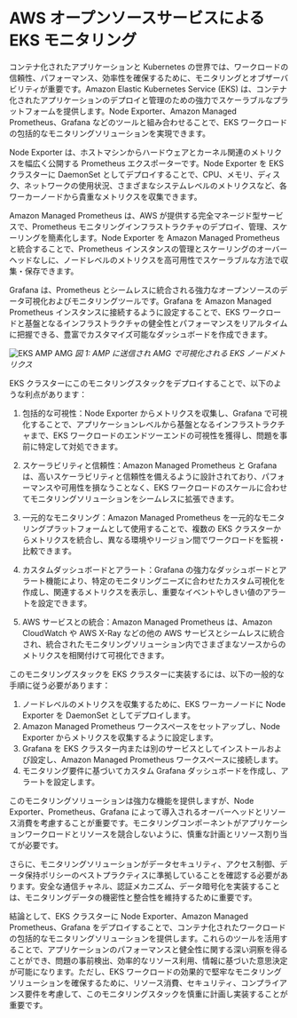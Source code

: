 # AWS オープンソースサービスによる EKS モニタリング

コンテナ化されたアプリケーションと Kubernetes の世界では、ワークロードの信頼性、パフォーマンス、効率性を確保するために、モニタリングとオブザーバビリティが重要です。Amazon Elastic Kubernetes Service (EKS) は、コンテナ化されたアプリケーションのデプロイと管理のための強力でスケーラブルなプラットフォームを提供します。Node Exporter、Amazon Managed Prometheus、Grafana などのツールと組み合わせることで、EKS ワークロードの包括的なモニタリングソリューションを実現できます。

Node Exporter は、ホストマシンからハードウェアとカーネル関連のメトリクスを幅広く公開する Prometheus エクスポーターです。Node Exporter を EKS クラスターに DaemonSet としてデプロイすることで、CPU、メモリ、ディスク、ネットワークの使用状況、さまざまなシステムレベルのメトリクスなど、各ワーカーノードから貴重なメトリクスを収集できます。

Amazon Managed Prometheus は、AWS が提供する完全マネージド型サービスで、Prometheus モニタリングインフラストラクチャのデプロイ、管理、スケーリングを簡素化します。Node Exporter を Amazon Managed Prometheus と統合することで、Prometheus インスタンスの管理とスケーリングのオーバーヘッドなしに、ノードレベルのメトリクスを高可用性でスケーラブルな方法で収集・保存できます。

Grafana は、Prometheus とシームレスに統合される強力なオープンソースのデータ可視化およびモニタリングツールです。Grafana を Amazon Managed Prometheus インスタンスに接続するように設定することで、EKS ワークロードと基盤となるインフラストラクチャの健全性とパフォーマンスをリアルタイムに把握できる、豊富でカスタマイズ可能なダッシュボードを作成できます。

![EKS AMP AMG](./images/eksnodeexporterampamg.png)
*図 1: AMP に送信され AMG で可視化される EKS ノードメトリクス*

EKS クラスターにこのモニタリングスタックをデプロイすることで、以下のような利点があります：

1. 包括的な可視性：Node Exporter からメトリクスを収集し、Grafana で可視化することで、アプリケーションレベルから基盤となるインフラストラクチャまで、EKS ワークロードのエンドツーエンドの可視性を獲得し、問題を事前に特定して対処できます。

2. スケーラビリティと信頼性：Amazon Managed Prometheus と Grafana は、高いスケーラビリティと信頼性を備えるように設計されており、パフォーマンスや可用性を損なうことなく、EKS ワークロードのスケールに合わせてモニタリングソリューションをシームレスに拡張できます。

3. 一元的なモニタリング：Amazon Managed Prometheus を一元的なモニタリングプラットフォームとして使用することで、複数の EKS クラスターからメトリクスを統合し、異なる環境やリージョン間でワークロードを監視・比較できます。

4. カスタムダッシュボードとアラート：Grafana の強力なダッシュボードとアラート機能により、特定のモニタリングニーズに合わせたカスタム可視化を作成し、関連するメトリクスを表示し、重要なイベントやしきい値のアラートを設定できます。

5. AWS サービスとの統合：Amazon Managed Prometheus は、Amazon CloudWatch や AWS X-Ray などの他の AWS サービスとシームレスに統合され、統合されたモニタリングソリューション内でさまざまなソースからのメトリクスを相関付けて可視化できます。

このモニタリングスタックを EKS クラスターに実装するには、以下の一般的な手順に従う必要があります：

1. ノードレベルのメトリクスを収集するために、EKS ワーカーノードに Node Exporter を DaemonSet としてデプロイします。
2. Amazon Managed Prometheus ワークスペースをセットアップし、Node Exporter からメトリクスを収集するように設定します。
3. Grafana を EKS クラスター内または別のサービスとしてインストールおよび設定し、Amazon Managed Prometheus ワークスペースに接続します。
4. モニタリング要件に基づいてカスタム Grafana ダッシュボードを作成し、アラートを設定します。

このモニタリングソリューションは強力な機能を提供しますが、Node Exporter、Prometheus、Grafana によって導入されるオーバーヘッドとリソース消費を考慮することが重要です。モニタリングコンポーネントがアプリケーションワークロードとリソースを競合しないように、慎重な計画とリソース割り当てが必要です。

さらに、モニタリングソリューションがデータセキュリティ、アクセス制御、データ保持ポリシーのベストプラクティスに準拠していることを確認する必要があります。安全な通信チャネル、認証メカニズム、データ暗号化を実装することは、モニタリングデータの機密性と整合性を維持するために重要です。

結論として、EKS クラスターに Node Exporter、Amazon Managed Prometheus、Grafana をデプロイすることで、コンテナ化されたワークロードの包括的なモニタリングソリューションを提供します。これらのツールを活用することで、アプリケーションのパフォーマンスと健全性に関する深い洞察を得ることができ、問題の事前検出、効率的なリソース利用、情報に基づいた意思決定が可能になります。ただし、EKS ワークロードの効果的で堅牢なモニタリングソリューションを確保するために、リソース消費、セキュリティ、コンプライアンス要件を考慮して、このモニタリングスタックを慎重に計画し実装することが重要です。
